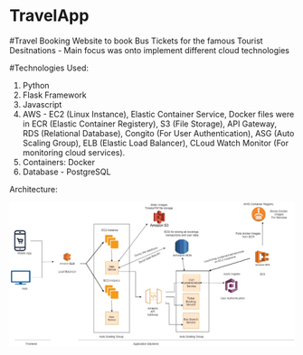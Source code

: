 # TravelApp

#Travel Booking Website to book Bus Tickets for the famous Tourist Desitnations - Main focus was onto implement different cloud technologies

#Technologies Used:
1. Python
2. Flask Framework
3. Javascript
4. AWS - EC2 (Linux Instance), Elastic Container Service, Docker files were in ECR (Elastic Container Registery), S3 (File Storage), API Gateway, RDS (Relational Database), Congito (For User Authentication), ASG (Auto Scaling Group), ELB (Elastic Load Balancer), CLoud Watch Monitor (For monitoring cloud services).
5. Containers: Docker
6. Database - PostgreSQL


Architecture:

![Backend Cloud Architecture](architecture.jpg)

